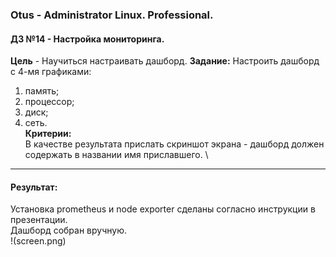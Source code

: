 ### **Otus - Administrator Linux. Professional.**  
#### **ДЗ №14 - Настройка мониторинга.**  
**Цель** - Научиться настраивать дашборд.
**Задание:**
Настроить дашборд с 4-мя графиками:
1) память;
2) процессор;
3) диск;
4) сеть.
\
**Критерии:**  
В качестве результата прислать скриншот экрана - дашборд должен содержать в названии имя приславшего.
\
****
#### **Результат:**  
Установка prometheus и node exporter сделаны согласно инструкции в презентации. \
Дашборд собран вручную. \
!(screen.png)
